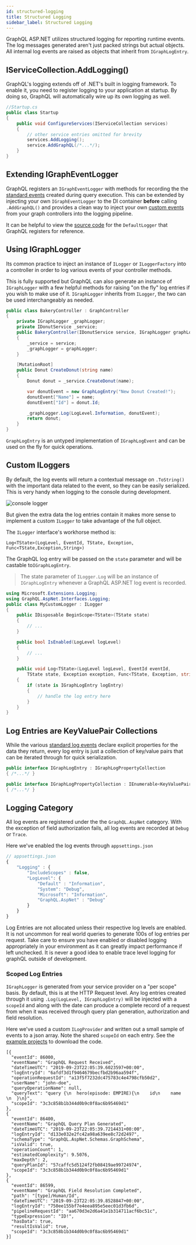 ```yaml
---
id: structured-logging
title: Structured Logging
sidebar_label: Structured Logging
---
```


GraphQL ASP.NET utilizes structured logging for reporting runtime events. The log messages generated aren't just packed strings but actual objects. All internal log events are raised as objects that inherit from `IGraphLogEntry`.

## IServiceCollection.AddLogging()

GraphQL's logging extends off of .NET's built in logging framework. To enable it, you need to register logging to your application at startup. By doing so, GraphQL will automatically wire up its own logging as well.

```csharp
//Startup.cs
public class Startup
{
    public void ConfigureServices(IServiceCollection services)
    {
        // other service entries omitted for brevity
        services.AddLogging();
        service.AddGraphQL(/*...*/);
    }
}
```

## Extending IGraphEventLogger

GraphQL registers an `IGraphEventLogger` with methods for recording the the [standard events](./standard-events) created during query execution. This can be extended by injecting your own `IGraphEventLogger` to the DI container **before** calling `.AddGraphQL()` and provides a clean way to inject your own [custom events](./custom-events) from your graph controllers into the logging pipeline.

It can be helpful to view the [source code](https://github.com/graphql-aspnet/graphql-aspnet/blob/develop/src/graphql-aspnet/Defaults/DefaultGraphLogger.cs) for the `DefaultLogger` that GraphQL registers for reference.

## Using IGraphLogger

Its common practice to inject an instance of `ILogger` or `ILoggerFactory` into a controller in order to log various events of your controller methods.

This is fully supported but GraphQL can also generate an instance of `IGraphLogger` with a few helpful methods for raising "on the fly" log entries if you wish to make use of it. `IGraphLogger` inherits from `ILogger`, the two can be used interchangeably as needed.

```csharp
public class BakeryController : GraphController
{
    private IGraphLogger _graphLogger;
    private IDonutService _service;
    public BakeryController(IDonutService service, IGraphLogger graphLogger)
    {
        _service = service;
        _graphLogger = graphLogger;
    }

    [MutationRoot]
    public Donut CreateDonut(string name)
    {
        Donut donut = _service.CreateDonut(name);

        var donutEvent = new GraphLogEntry("New Donut Created!");
        donutEvent["Name"] = name;
        donutEvent["Id"] = donut.Id;

        _graphLogger.Log(LogLevel.Information, donutEvent);
        return donut;
    }
}
```

`GraphLogEntry` is an untyped implementation of `IGraphLogEvent` and can be used on the fly for quick operations.

## Custom ILoggers

By default, the log events will return a contextual message on `.ToString()` with the important data related to the event, so they can be easily serialized. This is very handy when logging to the console during development.

![console logger](../assets/console-logger.png)

But given the extra data the log entries contain it makes more sense to implement a custom `ILogger` to take advantage of the full object.

The `ILogger` interface's workhorse method is:

`Log<TState>(LogLevel, EventId, TState, Exception, Func<TState,Exception,String>)`

The GraphQL log entry will be passed on the `state` parameter and will be castable to`IGraphLogEntry`.

> The state parameter of `ILogger.Log` will be an instance of `IGraphLogEntry` whenever a GraphQL ASP.NET log event is recorded.

```csharp
using Microsoft.Extensions.Logging;
using GraphQL.AspNet.Interfaces.Logging;
public class MyCustomLogger : ILogger
{
    public IDisposable BeginScope<TState>(TState state)
    {
        // ...
    }

    public bool IsEnabled(LogLevel logLevel)
    {
        // ...
    }

    public void Log<TState>(LogLevel logLevel, EventId eventId,
        TState state, Exception exception, Func<TState, Exception, string> formatter)
    {
        if (state is IGraphLogEntry logEntry)
        {
            // handle the log entry here
        }
    }
}
```

## Log Entries are KeyValuePair Collections

While the various [standard log events](./standard-events) declare explicit properties for the data they return, every log entry is just a collection of key/value pairs that can be iterated through for quick serialization.

```csharp
public interface IGraphLogEntry : IGraphLogPropertyCollection
{ /*...*/ }

public interface IGraphLogPropertyCollection : IEnumerable<KeyValuePair<string, object>>
{ /*...*/ }
```

## Logging Category

All log events are registered under the the `GraphQL.AspNet` category. With the exception of field authorization fails, all log events are recorded at `Debug` or `Trace`.

Here we've enabled the log events through `appsettings.json`

```javascript
// appsettings.json
{
    "Logging" : {
        "IncludeScopes" : false,
        "LogLevel": {
            "Default" : "Information",
            "System": "Debug",
            "Microsoft": "Information",
            "GraphQL.AspNet" : "Debug"
        }
    }
}
```

Log Entries are not allocated unless their respective log levels are enabled. It is not uncommon for real world queries to generate 100s of log entries per request. Take care to ensure you have enabled or disabled logging appropriately in your environment as it can greatly impact performance if left unchecked. It is never a good idea to enable trace level logging for graphQL outside of development.

### Scoped Log Entries

`IGraphLogger` is generated from your service provider on a "per scope" basis. By default, this is at the HTTP Request level. Any log entries created through it using `.Log(LogLevel, IGraphLogEntry)` will be injected with a `scopeId` and along with the date can produce a complete record of a request from when it was received through query plan generation, authorization and field resolution.

Here we've used a custom `ILogProvider` and written out a small sample of events to a json array. Note the shared `scopeId` on each entry. See the [example projects](./../reference/demo-projects.md) to download the code.

```
[{
  "eventId": 86000,
  "eventName": "GraphQL Request Received",
  "dateTimeUTC": "2019-09-23T22:05:39.6023597+00:00",
  "logEntryId": "6afdf3d1f9464679becfbd2b96aa594f",
  "operationRequestId": "a13f5f7232dc475783c4e4798cfb50d2",
  "userName": "john-doe",
  "queryOperationName": null,
  "queryText": "query {\n  hero(episode: EMPIRE){\n    id\n    name    \n  }\n}",
  "scopeId": "3c3c858b1b344d0b9c0f8ac6b95469d1"
},
{
  "eventId": 86400,
  "eventName": "GraphQL Query Plan Generated",
  "dateTimeUTC": "2019-09-23T22:05:39.7214431+00:00",
  "logEntryId": "d133e032e2fc42a98a639ee8c72d2497",
  "schemaType": "GraphQL.AspNet.Schemas.GraphSchema",
  "isValid": true,
  "operationCount": 1,
  "estimatedComplexity": 9.5076,
  "maxDepth": 2,
  "queryPlanId": "57caffc5d5124f2fb08419ae99724974",
  "scopeId": "3c3c858b1b344d0b9c0f8ac6b95469d1"
},
{
  "eventId": 86599,
  "eventName": "GraphQL Field Resolution Completed",
  "path": "[type]/Human/Id",
  "dateTimeUTC": "2019-09-23T22:05:39.8528847+00:00",
  "logEntryId": "750ee155bf7e4eea895e5eec01d3fb6d",
  "pipelineRequestId": "aa670d3e2d6a41e1b314711acf6bc51c",
  "typeExpression": "ID!",
  "hasData": true,
  "resultIsValid": true,
  "scopeId": "3c3c858b1b344d0b9c0f8ac6b95469d1"
}]
```
